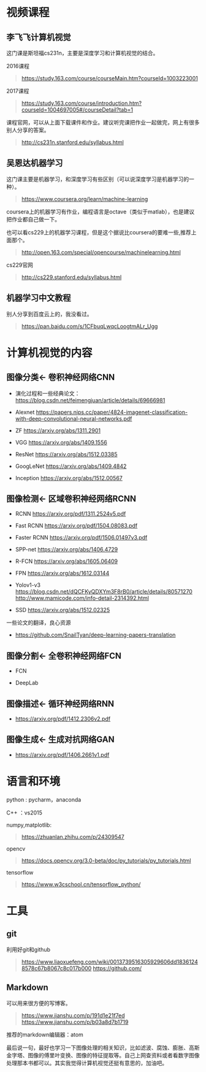 
# 视频课程

## 李飞飞计算机视觉
这门课是斯坦福cs231n，主要是深度学习和计算机视觉的结合。

2016课程
>https://study.163.com/course/courseMain.htm?courseId=1003223001

2017课程
>https://study.163.com/course/introduction.htm?courseId=1004697005#/courseDetail?tab=1

课程官网，可以从上面下载课件和作业。建议听完课把作业一起做完，网上有很多别人分享的答案。
>http://cs231n.stanford.edu/syllabus.html

## 吴恩达机器学习
这门课主要是机器学习，和深度学习有些区别（可以说深度学习是机器学习的一种）。
>https://www.coursera.org/learn/machine-learning

coursera上的机器学习有作业，编程语言是octave（类似于matlab），也是建议把作业都自己做一下。

也可以看cs229上的机器学习课程，但是这个据说比coursera的要难一些,推荐上面那个。

>http://open.163.com/special/opencourse/machinelearning.html

cs229官网
>http://cs229.stanford.edu/syllabus.html

## 机器学习中文教程
别人分享到百度云上的，我没看过。

>https://pan.baidu.com/s/1CFbuqLwqcLoogtmALr_Ugg

# 计算机视觉的内容
## 图像分类<- 卷积神经网络CNN
- 演化过程和一些经典论文：
https://blog.csdn.net/feimengjuan/article/details/69666981

- Alexnet
https://papers.nips.cc/paper/4824-imagenet-classification-with-deep-convolutional-neural-networks.pdf

- ZF
https://arxiv.org/abs/1311.2901

- VGG
https://arxiv.org/abs/1409.1556

- ResNet
https://arxiv.org/abs/1512.03385

- GoogLeNet
https://arxiv.org/abs/1409.4842

- Inception
https://arxiv.org/abs/1512.00567

## 图像检测<- 区域卷积神经网络RCNN
- RCNN
https://arxiv.org/pdf/1311.2524v5.pdf

- Fast RCNN
https://arxiv.org/pdf/1504.08083.pdf

- Faster RCNN
https://arxiv.org/pdf/1506.01497v3.pdf

- SPP-net
https://arxiv.org/abs/1406.4729

- R-FCN
https://arxiv.org/abs/1605.06409

- FPN
https://arxiv.org/abs/1612.03144

- Yolov1-v3
https://blog.csdn.net/dQCFKyQDXYm3F8rB0/article/details/80571270
http://www.mamicode.com/info-detail-2314392.html

- SSD
https://arxiv.org/abs/1512.02325

 一些论文的翻译，良心资源

- https://github.com/SnailTyan/deep-learning-papers-translation

## 图像分割<- 全卷积神经网络FCN

- FCN

- DeepLab

## 图像描述<- 循环神经网络RNN
- https://arxiv.org/pdf/1412.2306v2.pdf

## 图像生成<- 生成对抗网络GAN
- https://arxiv.org/pdf/1406.2661v1.pdf

# 语言和环境
python : pycharm，anaconda

C++ ：vs2015

numpy,matplotlib:
>https://zhuanlan.zhihu.com/p/24309547

opencv
>https://docs.opencv.org/3.0-beta/doc/py_tutorials/py_tutorials.html

tensorflow
>https://www.w3cschool.cn/tensorflow_python/

# 工具
## git
利用好git和github
>https://www.liaoxuefeng.com/wiki/0013739516305929606dd18361248578c67b8067c8c017b000
>https://github.com/

## Markdown
可以用来很方便的写博客。

>https://www.jianshu.com/p/191d1e21f7ed
https://www.jianshu.com/p/b03a8d7b1719

推荐的markdown编辑器：atom

最后说一句，最好也学习一下图像处理的相关知识，比如滤波、腐蚀、膨胀、高斯金字塔、图像的傅里叶变换、图像的特征提取等。自己上网查资料或者看数字图像处理那本书都可以。其实我觉得计算机视觉还挺有意思的，加油吧。
